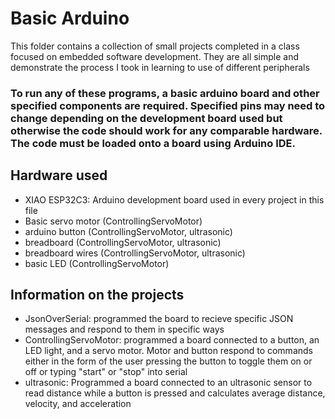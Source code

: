 # Basic Arduino
This folder contains a collection of small projects completed in a class focused on embedded software development. They are all simple and demonstrate the process I took in learning to use of different peripherals
### To run any of these programs, a basic arduino board and other specified components are required. Specified pins may need to change depending on the development board used but otherwise the code should work for any comparable hardware. The code must be loaded onto a board using Arduino IDE.
## Hardware used
- XIAO ESP32C3: Arduino development board used in every project in this file
- Basic servo motor (ControllingServoMotor)
- arduino button (ControllingServoMotor, ultrasonic)
- breadboard (ControllingServoMotor, ultrasonic)
- breadboard wires (ControllingServoMotor, ultrasonic)
- basic LED (ControllingServoMotor)
## Information on the projects
- JsonOverSerial: programmed the board to recieve specific JSON messages and respond to them in specific ways
- ControllingServoMotor: programmed a board connected to a button, an LED light, and a servo motor. Motor and button respond to commands either in the form of the user pressing the button to toggle them on or off or typing "start" or "stop" into serial
- ultrasonic: Programmed a board connected to an ultrasonic sensor to read distance while a button is pressed and calculates average distance, velocity, and acceleration